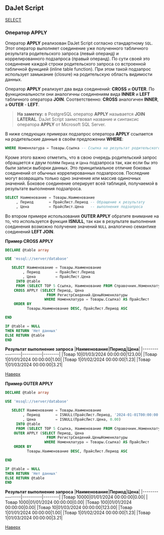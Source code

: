 ## DaJet Script

[SELECT](https://github.com/zhichkin/dajet/tree/main/doc/dajet-script/databases/select/README.md)

### Оператор APPLY

Оператор **APPLY** реализован DaJet Script согласно стандартному ```SQL```. Этот оператор выполняет соединение уже полученного табличного результата родительского запроса (левый операнд) и коррелированного подзапроса (правый операнд). По сути своей это соединение каждой строки родительского запроса со встроенной табличной функцией (inline table function). При этом такой подзапрос использует замыкание (closure) на родительскую область видимости данных.

Оператор **APPLY** реализует два вида соединений: **CROSS** и **OUTER**. По функциональности они аналогичны соединениям вида **INNER** и **LEFT** табличного оператора **JOIN**. Соответственно: **CROSS** аналогичен **INNER**, а **OUTER** - **LEFT**.

> **На заметку:** в PostgreSQL оператор **APPLY** называется **JOIN LATERAL**. DaJet Script заимствовал название и синтаксис оператора **APPLY** от Microsoft SQL Server.

В ниже следующих примерах подзапрос оператора **APPLY** ссылается на родительские данные в своём предложении **WHERE**:
```SQL
WHERE Номенклатура = Товары.Ссылка -- Ссылка на результат родительского запроса
```

Кроме этого важно отметить, что в свою очередь родительский запрос обращается к двум полям ```Период``` и ```Цена``` подзапроса так, как если бы это были записи выборки данных. Это принципиальное отличие боковых соединений от обычных коррелированных подзапросов. Последние могут возвращать только одно значение или массив одиночных значений. Боковое соединение оперирует всей таблицей, получаемой в результате выполнения подзапроса.

```SQL
SELECT Наименование = Товары.Наименование
     , Период       = ПрайсЛист.Период -- Обращение к результату
     , Цена         = ПрайсЛист.Цена   -- выполнения подзапроса
```

Во втором примере использования **OUTER APPLY** обратите внимание на то, что используется функция **ISNULL**, так как в результате выполнения соединения возможно получение значений ```NULL``` аналогично семантике соединений **LEFT JOIN**.

**Пример CROSS APPLY**
```SQL
DECLARE @table array

USE 'mssql://server/database'

   SELECT Наименование = Товары.Наименование
        , Период       = ПрайсЛист.Период
        , Цена         = ПрайсЛист.Цена
     INTO @table
     FROM (SELECT TOP 5 Ссылка, Наименование FROM Справочник.Номенклатура) AS Товары
    CROSS APPLY (SELECT Период, Цена
                   FROM РегистрСведений.ЦеныНоменклатуры
                  WHERE Номенклатура = Товары.Ссылка) AS ПрайсЛист
    ORDER BY
          Товары.Наименование DESC, ПрайсЛист.Период ASC

END

IF @table = NULL
THEN RETURN 'Нет данных'
ELSE RETURN @table
END
```

**Результат выполнение запроса**
|**Наименование**|**Период**|**Цена**|
|----------------|----------|--------|
|Товар 10|01/03/2024 00:00:00|123.00|
|Товар 1|01/01/2024 00:00:00|1.00|
|Товар 1|01/02/2024 00:00:00|1.23|
|Товар 1|01/03/2024 00:00:00|3.21|

[Наверх](#оператор-apply)

**Пример OUTER APPLY**
```SQL
DECLARE @table array

USE 'mssql://server/database'

   SELECT Наименование = Товары.Наименование
        , Период       = ISNULL(ПрайсЛист.Период, '2024-01-01T00:00:00')
        , Цена         = ISNULL(ПрайсЛист.Цена, 0.00)
     INTO @table
     FROM (SELECT TOP 5 Ссылка, Наименование FROM Справочник.Номенклатура) AS Товары
    OUTER APPLY (SELECT Период, Цена
                   FROM РегистрСведений.ЦеныНоменклатуры
                  WHERE Номенклатура = Товары.Ссылка) AS ПрайсЛист
    ORDER BY
          Товары.Наименование DESC, ПрайсЛист.Период ASC

END

IF @table = NULL
THEN RETURN 'Нет данных'
ELSE RETURN @table
END
```

**Результат выполнение запроса**
|**Наименование**|**Период**|**Цена**|
|----------------|----------|--------|
|Товар 10000|01/01/2024 00:00:00|0.00|
|Товар 1000|01/01/2024 00:00:00|0.00|
|Товар 100|01/01/2024 00:00:00|0.00|
|Товар 10|01/03/2024 00:00:00|123.00|
|Товар 1|01/01/2024 00:00:00|1.00|
|Товар 1|01/02/2024 00:00:00|1.23|
|Товар 1|01/03/2024 00:00:00|3.21|

[Наверх](#оператор-apply)
